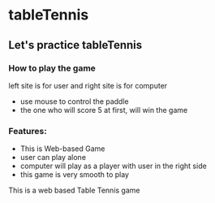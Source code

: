 # tableTennis
<h2>Let's practice tableTennis</h2>
<div>
  <h3>How to play the game</h3>
  <p>
    left site is for user and right site is for computer
    <ul>
      <li>use mouse to control the paddle</li>
      <li>the one who will score 5 at first, will win the game</li>
  </p>
  </div>
  <h3>Features:</h3>
  <ul>
  <li> This is Web-based Game</li>
  <li> user can play alone</li>
  <li> computer will play as a player with user in the right side</li>
  <li> this game is very smooth to play</li>
  </ul>
 

This is a web based Table Tennis game
